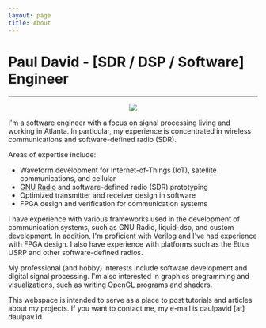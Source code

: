 ```yaml
---
layout: page
title: About
---
```


# Paul David - [SDR / DSP / Software] Engineer
----------------------------------------------

<p align="center"><img src="https://i.imgur.com/O3kjwFC.jpg" /></p>

I'm a software engineer with a focus on signal processing living and working in Atlanta.
In particular, my experience is concentrated in wireless communications and software-defined radio (SDR).

Areas of expertise include:
* Waveform development for Internet-of-Things (IoT), satellite communications, and cellular
* [GNU Radio](https://gnuradio.org) and software-defined radio (SDR) prototyping
* Optimized transmitter and receiver design in software
* FPGA design and verification for communication systems

I have experience with various frameworks used in the development of
communication systems, such as GNU Radio, liquid-dsp, and custom development.
In addition, I'm proficient with Verilog and I've had experience with FPGA
design. I also have experience with platforms such as the Ettus USRP and other
software-defined radios.

My professional (and hobby) interests include software development and digital signal processing.
I'm also interested in graphics programming and visualizations, such as writing
OpenGL programs and shaders.

This webspace is intended to serve as a place to post tutorials and articles about my projects.
If you want to contact me, my e-mail is daulpavid [at] daulpav.id
